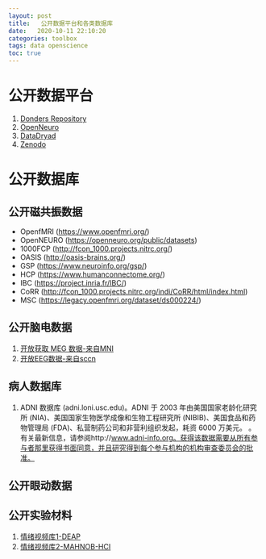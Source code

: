 ```yaml
---
layout: post
title:   公开数据平台和各类数据库
date:   2020-10-11 22:10:20
categories: toolbox
tags: data openscience
toc: true
---
```


# 公开数据平台

1. [Donders Repository](https://data.donders.ru.nl/collections/published?0)
2. [OpenNeuro](https://openneuro.org/)
3. [DataDryad](https://datadryad.org/stash/)
4. [Zenodo](https://zenodo.org/)

# 公开数据库

## 公开磁共振数据

* OpenfMRI (https://www.openfmri.org/)
* OpenNEURO (https://openneuro.org/public/datasets)
* 1000FCP (http://fcon_1000.projects.nitrc.org/)
* OASIS (http://oasis-brains.org/)
* GSP (https://www.neuroinfo.org/gsp/)
* HCP (https://www.humanconnectome.org/)
* IBC (https://project.inria.fr/IBC/)
* CoRR (http://fcon_1000.projects.nitrc.org/indi/CoRR/html/index.html)
* MSC (https://legacy.openfmri.org/dataset/ds000224/)

## 公开脑电数据

1. [开放获取 MEG 数据-来自MNI](https://mp.weixin.qq.com/s?__biz=MzUyMzQ4NDQ4OA==&mid=2247483893&idx=1&sn=589c10281941a0e094fc0b159f1633ce&chksm=fa3aadd2cd4d24c4f9f20013ea1af9fdd5121b8fe3057ecf325948e017d5e7e66cac67a5fd47&mpshare=1&scene=1&srcid=1123qnmkBYJeL6fUn3FJtx2v&sharer_sharetime=1606085294393&sharer_shareid=4905f7abc86408fc345b135a8501550f&key=de283432bfeee2699a385e2ccbaecd63ff46ac56bec161c9276e28ade5986a0c2177d4aee4e58fa733d213201967120dc4e06af20b2ac4b9138da9e614abb6b69b83e1185a5982478dcd8709d0f0539b806d8ac8eec05f323fcd52164a83052b92cceb85f1b4cee0b6a6852622ef77777c01089c40dd617e50540e706132c470&ascene=1&uin=MTcxODg3OTg2NA%3D%3D&devicetype=Windows+10+x64&version=6300002f&lang=zh_CN&exportkey=AdC7YaJAs%2FAEXTjtXqpxmXo%3D&pass_ticket=nZ2PuKvH%2F3zKaHbc98t3t367ohx%2FmNKRXsVGWnT4a7hH6MRL4lPDVigb7mOSUocx&wx_header=0)
2. [开放EEG数据-来自sccn](https://sccn.ucsd.edu/~arno/fam2data/publicly_available_EEG_data.html)

## 病人数据库

1. ADNI 数据库 (adni.loni.usc.edu)。ADNI 于 2003 年由美国国家老龄化研究所 (NIA)、美国国家生物医学成像和生物工程研究所 (NIBIB)、美国食品和药物管理局 (FDA)、私营制药公司和非营利组织发起，耗资 6000 万美元。 。有关最新信息，请参阅http://www.adni-info.org。获得该数据需要从所有参与者那里获得书面同意，并且研究得到每个参与机构的机构审查委员会的批准。

## 公开眼动数据

## 公开实验材料

1. [情绪视频库1-DEAP](http://www.eecs.qmul.ac.uk/mmv/datasets/deap/download.html)
2. [情绪视频库2-MAHNOB-HCI](https://ieeexplore.ieee.org/abstract/document/5975141/authors#authors)
